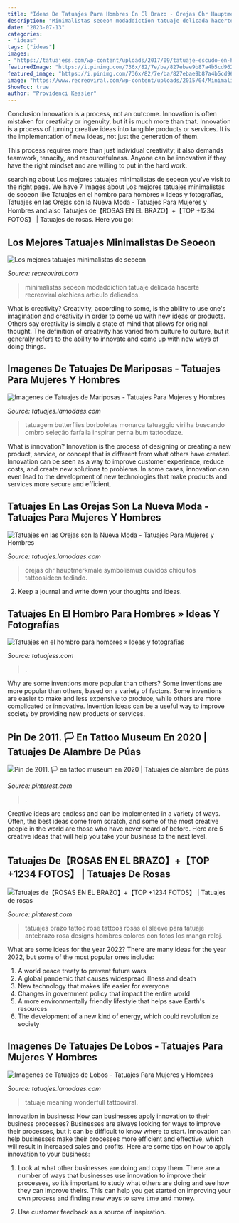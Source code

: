 ```yaml
---
title: "Ideas De Tatuajes Para Hombres En El Brazo - Orejas Ohr Hauptmerkmale Symbolismus Ouvidos Chiquitos Tattoosideen Tediado"
description: "Minimalistas seoeon modaddiction tatuaje delicada hacerte recreoviral okchicas artículo delicados"
date: "2023-07-13"
categories:
- "ideas"
tags: ["ideas"]
images:
- "https://tatuajess.com/wp-content/uploads/2017/09/tatuaje-escudo-en-hombro.jpg"
featuredImage: "https://i.pinimg.com/736x/82/7e/ba/827ebae9b87a4b5cd9621e4b2f21e12c.jpg"
featured_image: "https://i.pinimg.com/736x/82/7e/ba/827ebae9b87a4b5cd9621e4b2f21e12c.jpg"
image: "https://www.recreoviral.com/wp-content/uploads/2015/04/Minimalistas-16-730x489.jpg"
ShowToc: true
author: "Providenci Kessler"
---
```



Conclusion
Innovation is a process, not an outcome.
Innovation is often mistaken for creativity or ingenuity, but it is much more than that. Innovation is a process of turning creative ideas into tangible products or services. It is the implementation of new ideas, not just the generation of them.

This process requires more than just individual creativity; it also demands teamwork, tenacity, and resourcefulness. Anyone can be innovative if they have the right mindset and are willing to put in the hard work.

	

		
searching about Los mejores tatuajes minimalistas de seoeon you've visit to the right page. We have 7 Images about Los mejores tatuajes minimalistas de seoeon like Tatuajes en el hombro para hombres » Ideas y fotografías, Tatuajes en las Orejas son la Nueva Moda - Tatuajes Para Mujeres y Hombres and also Tatuajes de【ROSAS EN EL BRAZO】+【TOP +1234 FOTOS】 | Tatuajes de rosas. Here you go:
		
    
## Los Mejores Tatuajes Minimalistas De Seoeon

<img loading=lazy src="https://www.recreoviral.com/wp-content/uploads/2015/04/Minimalistas-16-730x489.jpg" onerror="this.onerror=null;this.src='https://tse2.mm.bing.net/th?id=OIP.0Xt_aTMSMABpzjxWPc9_UgHaE9&amp;pid=15.1';" alt="Los mejores tatuajes minimalistas de seoeon">

_Source: recreoviral.com_

>minimalistas seoeon modaddiction tatuaje delicada hacerte recreoviral okchicas artículo delicados. 

	

What is creativity?
Creativity, according to some, is the ability to use one's imagination and creativity in order to come up with new ideas or products. Others say creativity is simply a state of mind that allows for original thought. The definition of creativity has varied from culture to culture, but it generally refers to the ability to innovate and come up with new ways of doing things.

    
## Imagenes De Tatuajes De Mariposas - Tatuajes Para Mujeres Y Hombres

<img loading=lazy src="http://tatuajes.lamodaes.com/wp-content/uploads/2017/01/imagenes-de-tatuajes-de-mariposas-21.jpg" onerror="this.onerror=null;this.src='https://tse2.mm.bing.net/th?id=OIP.RE0UIerWPf2F74XceS7LOAAAAA&amp;pid=15.1';" alt="Imagenes de Tatuajes de Mariposas - Tatuajes Para Mujeres y Hombres">

_Source: tatuajes.lamodaes.com_

>tatuagem butterflies borboletas monarca tatuaggio virilha buscando ombro seleção farfalla inspirar perna bum tattoodaze. 

	

What is innovation?
Innovation is the process of designing or creating a new product, service, or concept that is different from what others have created. Innovation can be seen as a way to improve customer experience, reduce costs, and create new solutions to problems. In some cases, innovation can even lead to the development of new technologies that make products and services more secure and efficient.

    
## Tatuajes En Las Orejas Son La Nueva Moda - Tatuajes Para Mujeres Y Hombres

<img loading=lazy src="http://tatuajes.lamodaes.com/wp-content/uploads/2016/12/tatuajes-chiquitos-en-las-orejas.jpg" onerror="this.onerror=null;this.src='https://tse1.mm.bing.net/th?id=OIP.5gtg7v-_8ugghePr7djfhgHaLH&amp;pid=15.1';" alt="Tatuajes en las Orejas son la Nueva Moda - Tatuajes Para Mujeres y Hombres">

_Source: tatuajes.lamodaes.com_

>orejas ohr hauptmerkmale symbolismus ouvidos chiquitos tattoosideen tediado. 

	

2. Keep a journal and write down your thoughts and ideas.

    
## Tatuajes En El Hombro Para Hombres » Ideas Y Fotografías

<img loading=lazy src="https://tatuajess.com/wp-content/uploads/2017/09/tatuaje-escudo-en-hombro.jpg" onerror="this.onerror=null;this.src='https://tse2.mm.bing.net/th?id=OIP.mgq92EvCpaACq-tlsuG2nwHaJ3&amp;pid=15.1';" alt="Tatuajes en el hombro para hombres » Ideas y fotografías">

_Source: tatuajess.com_

>. 

	

Why are some inventions more popular than others?
Some inventions are more popular than others, based on a variety of factors. Some inventions are easier to make and less expensive to produce, while others are more complicated or innovative. Invention ideas can be a useful way to improve society by providing new products or services.

    
## Pin De 2011. 🏳️ En Tattoo Museum En 2020 | Tatuajes De Alambre De Púas

<img loading=lazy src="https://i.pinimg.com/736x/2e/49/70/2e4970da9810512b2035f4b7c1f8285d.jpg" onerror="this.onerror=null;this.src='https://tse1.mm.bing.net/th?id=OIP.cw_Nu2rDatdYuoooXT8d-gHaK6&amp;pid=15.1';" alt="Pin de 2011. 🏳️ en tattoo museum en 2020 | Tatuajes de alambre de púas">

_Source: pinterest.com_

>. 

	

Creative ideas are endless and can be implemented in a variety of ways. Often, the best ideas come from scratch, and some of the most creative people in the world are those who have never heard of before. Here are 5 creative ideas that will help you take your business to the next level.

    
## Tatuajes De【ROSAS EN EL BRAZO】+【TOP +1234 FOTOS】 | Tatuajes De Rosas

<img loading=lazy src="https://i.pinimg.com/736x/82/7e/ba/827ebae9b87a4b5cd9621e4b2f21e12c.jpg" onerror="this.onerror=null;this.src='https://tse1.mm.bing.net/th?id=OIP.fNVDezyjAxfNfFp_Hw9vRgHaNK&amp;pid=15.1';" alt="Tatuajes de【ROSAS EN EL BRAZO】+【TOP +1234 FOTOS】 | Tatuajes de rosas">

_Source: pinterest.com_

>tatuajes brazo tattoo rose tattoos rosas el sleeve para tatuaje antebrazo rosa designs hombres colores con fotos los manga reloj. 

	

What are some ideas for the year 2022?
There are many ideas for the year 2022, but some of the most popular ones include: 
1. A world peace treaty to prevent future wars 
2. A global pandemic that causes widespread illness and death 
3. New technology that makes life easier for everyone 
4. Changes in government policy that impact the entire world 
5. A more environmentally friendly lifestyle that helps save Earth's resources 
6. The development of a new kind of energy, which could revolutionize society 

    
## Imagenes De Tatuajes De Lobos - Tatuajes Para Mujeres Y Hombres

<img loading=lazy src="http://tatuajes.lamodaes.com/wp-content/uploads/2016/11/tatuaje-de-lobo-1.jpg" onerror="this.onerror=null;this.src='https://tse3.mm.bing.net/th?id=OIP.HUI37iZEEFsIf7qbtRszKQHaJ4&amp;pid=15.1';" alt="Imagenes de Tatuajes de Lobos - Tatuajes Para Mujeres y Hombres">

_Source: tatuajes.lamodaes.com_

>tatuaje meaning wonderfull tattooviral. 

	

Innovation in business: How can businesses apply innovation to their business processes?
Businesses are always looking for ways to improve their processes, but it can be difficult to know where to start. Innovation can help businesses make their processes more efficient and effective, which will result in increased sales and profits. Here are some tips on how to apply innovation to your business: 
1. Look at what other businesses are doing and copy them. There are a number of ways that businesses use innovation to improve their processes, so it’s important to study what others are doing and see how they can improve theirs. This can help you get started on improving your own process and finding new ways to save time and money. 

2. Use customer feedback as a source of inspiration.

